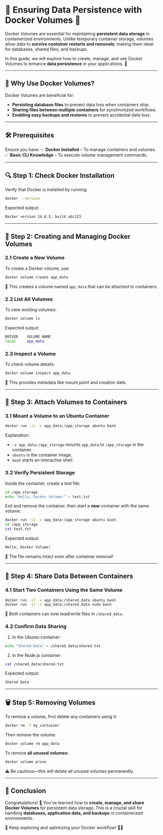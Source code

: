 # 🐳 Ensuring Data Persistence with Docker Volumes 💾

Docker Volumes are essential for maintaining **persistent data storage** in containerized environments. Unlike temporary container storage, volumes allow data to **survive container restarts and removals**, making them ideal for databases, shared files, and backups.

In this guide, we will explore how to create, manage, and use Docker Volumes to enhance **data persistence** in your applications. 🚀

---

## 📌 Why Use Docker Volumes? 

Docker Volumes are beneficial for:
- **Persisting database files** to prevent data loss when containers stop.
- **Sharing files between multiple containers** for synchronized workflows.
- **Enabling easy backups and restores** to prevent accidental data loss.

---

## 🛠 Prerequisites
Ensure you have:
✅ **Docker Installed** – To manage containers and volumes.
✅ **Basic CLI Knowledge** – To execute volume management commands.

---

## 🔍 Step 1: Check Docker Installation
Verify that Docker is installed by running:
```sh
docker --version
```
Expected output:
```sh
Docker version 24.0.5, build abc123
```

---

## 📂 Step 2: Creating and Managing Docker Volumes

### 2.1 Create a New Volume
To create a Docker volume, use:
```sh
docker volume create app_data
```
🔹 This creates a volume named `app_data` that can be attached to containers.

### 2.2 List All Volumes
To view existing volumes:
```sh
docker volume ls
```
Expected output:
```sh
DRIVER    VOLUME NAME
local     app_data
```

### 2.3 Inspect a Volume
To check volume details:
```sh
docker volume inspect app_data
```
🔹 This provides metadata like mount point and creation date.

---

## 🔗 Step 3: Attach Volumes to Containers

### 3.1 Mount a Volume to an Ubuntu Container
```sh
docker run -it -v app_data:/app_storage ubuntu bash
```
Explanation:
- `-v app_data:/app_storage` mounts `app_data` to `/app_storage` in the container.
- `ubuntu` is the container image.
- `bash` starts an interactive shell.

### 3.2 Verify Persistent Storage
Inside the container, create a test file:
```sh
cd /app_storage
echo "Hello, Docker Volume!" > test.txt
```
Exit and remove the container, then start a **new** container with the same volume:
```sh
docker run -it -v app_data:/app_storage ubuntu bash
cd /app_storage
cat test.txt
```
Expected output:
```sh
Hello, Docker Volume!
```
🎉 The file remains intact even after container removal!

---

## 🤝 Step 4: Share Data Between Containers

### 4.1 Start Two Containers Using the Same Volume
```sh
docker run -it -v app_data:/shared_data ubuntu bash
docker run -it -v app_data:/shared_data node bash
```
🔹 Both containers can now read/write files in `/shared_data`.

### 4.2 Confirm Data Sharing
1. In the Ubuntu container:
```sh
echo "Shared Data" > /shared_data/shared.txt
```
2. In the Node.js container:
```sh
cat /shared_data/shared.txt
```
Expected output:
```sh
Shared Data
```

---

## 🗑️ Step 5: Removing Volumes
To remove a volume, first delete any containers using it:
```sh
docker rm -f my_container
```
Then remove the volume:
```sh
docker volume rm app_data
```

To remove **all unused volumes**:
```sh
docker volume prune
```
⚠️ Be cautious—this will delete all unused volumes permanently.

---

## 🎉 Conclusion

Congratulations! 🎉 You’ve learned how to **create, manage, and share Docker Volumes** for persistent data storage. This is a crucial skill for handling **databases, application data, and backups** in containerized environments.

🚀 Keep exploring and optimizing your Docker workflow! 🐳💾

